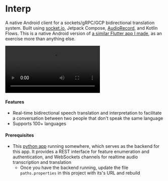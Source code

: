 # Interp
A native Android client for a sockets/gRPC/GCP bidirectional translation system. Built using [socket.io](https://socket.io/blog/native-socket-io-and-android/), Jetpack Compose, [AudioRecord](https://developer.android.com/reference/android/media/AudioRecord), and Kotlin Flows. This is a native Android version of [a similar Flutter app I made](https://github.com/critt/translation_circuit), as an exercise more than anything else.

<video preload src="https://github.com/user-attachments/assets/eb77ad66-0fa0-41e5-8195-1a52f27e46f9" type="video/mp4"></video>

#### Features

- Real-time bidirectional speech translation and interpretation to facilitate a conversation between two people that don't speak the same language
- Supports 100+ languages

#### Prerequisites
- This [python app](https://github.com/critt/Interp-Service) running somewhere, which serves as the backend for this app. It provides a REST interface for feature enumeration and authentication, and WebSockets channels for realtime audio transcription and translation
  - Once you have the backend running, update the file `paths.properties` in this project with its's URL and rebuild
